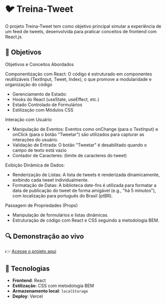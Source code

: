 # 🐦 Treina‑Tweet

O projeto Treina-Tweet tem como objetivo principal simular a experiência de um feed de tweets, desenvolvida para praticar conceitos de frontend com React.js.

## 🎯 Objetivos
Objetivos e Conceitos Abordados

Componentização com React: O código é estruturado em componentes reutilizáveis (TextInput, Tweet, Index), o que promove a modularidade e organização do código
- Gerenciamento de Estado:
- Hooks do React (useState, useEffect, etc.)
- Estado Controlado de Formulários
- Estilização com Módulos CSS
  
 Interação com Usuário
- Manipulação de Eventos: Eventos como onChange (para o TextInput) e onClick (para o botão "Tweetar") são utilizados para capturar as interações do usuário.
- Validação de Entrada: O botão "Tweetar" é desabilitado quando o campo de texto está vazio
- Contador de Caracteres: (limite de caracteres do tweet)

Exibição Dinâmica de Dados:
- Renderização de Listas: A lista de tweets é renderizada dinamicamente, exibindo cada tweet individualmente.
- Formatação de Datas: A biblioteca date-fns é utilizada para formatar a data de publicação do tweet de forma amigável (e.g., "há 5 minutos"), com localização para português do Brasil (ptBR).

Passagem de Propriedades (Props)
- Manipulação de formulários e listas dinâmicas.
- Estruturação de código com React e CSS seguindo a metodologia BEM.

## 🔍 Demonstração ao vivo

👉 [Acesse o projeto aqui](https://treina-tweet.vercel.app/)

## 🚀 Tecnologias

- **Frontend**: React
- **Estilização**: CSS com metodologia BEM
- **Armazenamento local**: `localStorage`
- **Deploy**: Vercel


